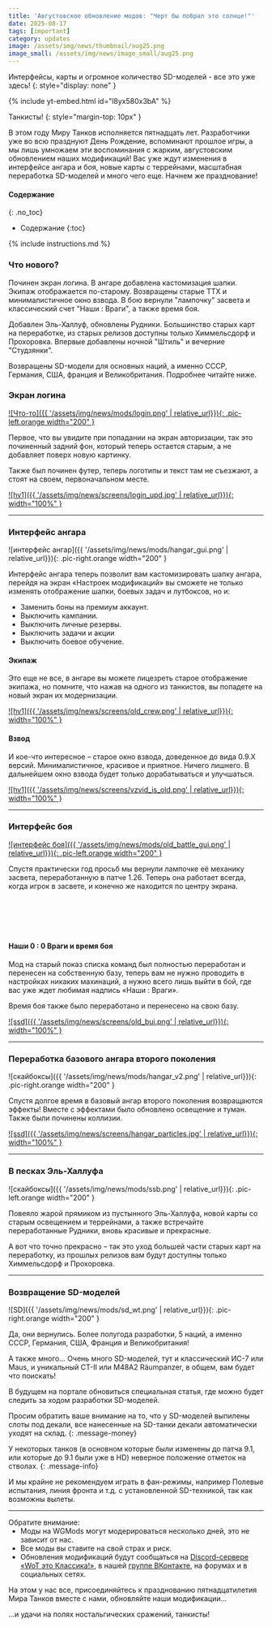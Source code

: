```yaml
---
title: 'Августовское обновление модов: "Черт бы побрал это солнце!"'
date: 2025-08-17
tags: [important]
category: updates
image: /assets/img/news/thumbnail/aug25.png
image_small: /assets/img/news/image_small/aug25.png
---
```


Интерфейсы, карты и огромное количество SD-моделей - все это уже здесь!
{: style="display: none" }

{% include yt-embed.html id="l8yx580x3bA" %}

Танкисты!
{: style="margin-top: 10px" }

В этом году Миру Танков исполняется пятнадцать лет. Разработчики уже во всю празднуют День Рождение, вспоминают прошлое игры, а мы лишь умножаем эти воспоминания с жарким, августовским обновлением наших модификаций! Вас уже ждут изменения в интерфейсе ангара и боя, новые карты с террейнами, масштабная переработка SD-моделей и много чего еще. Начнем же празднование!

#### Содержание
{: .no_toc}

- Содержание
{:toc}

{% include instructions.md %}

### Что нового?

Починен экран логина. В ангаре добавлена кастомизация шапки. Экипаж отображается по-старому. Возвращены старые ТТХ и минималистичное окно взвода. В бою вернули "лампочку" засвета и классический счет "Наши : Враги", а также время боя.

Добавлен Эль-Халлуф, обновлены Рудники. Большинство старых карт на переработке, из старых релизов доступны только Химмельсдорф и Прохоровка. Впервые добавлены ночной "Штиль" и вечерние "Студзянки".

Возвращены SD-модели для основных наций, а именно СССР, Германия, США, франция и Великобритания. Подробнее читайте ниже.

### Экран логина

[![Что-то]({{ '/assets/img/news/mods/login.png' | relative_url}}){: .pic-left.orange width="200" }](https://wgmods.net/4012/)

Первое, что вы увидите при попадании на экран авторизации, так это починенный задний фон, который теперь остается старым, а не добавляет поверх новую картинку. 

Также был починен футер, теперь логотипы и текст там не съезжают, а стоят на своем, первоначальном месте.

[![hv1]({{ '/assets/img/news/screens/login_upd.jpg' | relative_url}}){: width="100%" }](/assets/img/news/screens/login_upd.jpg)

---

### Интерфейс ангара

![интерфейс ангар]({{ '/assets/img/news/mods/hangar_gui.png' | relative_url}}){: .pic-right.orange width="200" }

Интерфейс ангара теперь позволит вам кастомизировать шапку ангара, перейдя на экран «Настроек модификаций» вы сможете не только изменять отображение шапки, боевых задач и лутбоксов, но и:
-	Заменить боны на премиум аккаунт.
-	Выключить кампании.
-	Выключить личные резервы.
-	Выключить задачи и акции
-	Выключить боевое обучение.

#### Экипаж

Это еще не все, в ангаре вы можете лицезреть старое отображение экипажа, но помните, что нажав на одного из танкистов, вы попадете на новый экран их модернизации.

[![hv1]({{ '/assets/img/news/screens/old_crew.png' | relative_url}}){: width="100%" }](/assets/img/news/screens/old_crew.png)

#### Взвод

И кое-что интересное – старое окно взвода, доведенное до вида 0.9.Х версий. Минималистичное, красивое и приятное. Ничего лишнего. В дальнейшем окно взвода будет только дорабатываться и улучшаться.

[![hv1]({{ '/assets/img/news/screens/vzvid_is_old.png' | relative_url}}){: width="100%" }](/assets/img/news/screens/vzvid_is_old.png)

---

### Интерфейс боя

[![интерфейс боя]({{ '/assets/img/news/mods/old_battle_gui.png' | relative_url}}){: .pic-left.orange width="200" }](https://drive.google.com/file/d/1FmohmS9sjSlitiQzPuboNxT1bLcsdWug/view?usp=sharing)

Спустя практически год просьб мы вернули лампочке её механику засвета, переработанную в патче 1.26. Теперь она работает всегда, когда игрок в засвете, и конечно же находится по центру экрана.  

<br>
<br>
<br>
<br>

#### Наши 0 : 0 Враги и время боя

Мод на старый показ списка команд был полностью переработан и перенесен на собственную базу, теперь вам не нужно проводить в настройках никаких махинаций, а нужно всего лишь выйти в бой, где вас уже ждет любимая надпись «Наши : Враги».

Время боя также было переработано и перенесено на свою базу.

[![ssd]({{ '/assets/img/news/screens/old_bui.png' | relative_url}}){: width="100%" }](/assets/img/news/screens/old_bui.png)

---

### Переработка базового ангара второго поколения

![скайбоксы]({{ '/assets/img/news/mods/hangar_v2.png' | relative_url}}){: .pic-right.orange width="200" }

Спустя долгое время в базовый ангар второго поколения возвращаются эффекты! Вместе с эффектами было обновлено освещение и туман. Также были починены коллизии.

[![ssd]({{ '/assets/img/news/screens/hangar_particles.jpg' | relative_url}}){: width="100%" }](/assets/img/news/screens/hangar_particles.jpg)

---

### В песках Эль-Халлуфа

![скайбоксы]({{ '/assets/img/news/mods/ssb.png' | relative_url}}){: .pic-left.orange width="200" }

Повеяло жарой прямиком из пустынного Эль-Халлуфа, новой карты со старым освещением и террейнами, а также встречайте переработанные Рудники, вновь красивые и прекрасные.

А вот что точно прекрасно – так это уход большей части старых карт на переработку, из прошлых релизов вам будут доступны только Химмельсдорф и Прохоровка.

---

### Возвращение SD-моделей

![SD]({{ '/assets/img/news/mods/sd_wt.png' | relative_url}}){: .pic-right.orange width="200" }

Да, они вернулись. Более полугода разработки, 5 наций, а именно СССР, Германия, США, Франция и Великобритания! 

А также много… Очень много SD-моделей, тут и классический ИС-7 или Maus, и уникальный СТ-II или M48A2 Räumpanzer, в общем, вам будет что поискать!

В будущем на портале обновиться специальная статья, где можно будет следить за ходом разработки SD-моделей.

Просим обратить ваше внимание на то, что у SD-моделей выпилены слоты под декали, все нанесенные на SD-танки декали автоматически уходят на склад.
{: .message-money}

У некоторых танков (в основном которые были изменены до патча 9.1, или которые до 9.1 были уже в HD) неверное положение отметок на стволах.
{: .message-info}

И мы крайне не рекомендуем играть в фан-режимы, например Полевые испытания, линия фронта и т.д. с установленной SD-техникой, так как возможны вылеты. 

---

<div class="message-info" style="padding-bottom: 0">
Обратите внимание:
<ul style="margin-top: 0px">
  <li>Моды на WGMods могут модерироваться несколько дней, это не зависит от нас.</li>
  <li>Все моды вы ставите на свой страх и риск.</li>
  <li>Обновления модификаций будут сообщаться на <a href="{{ site.data.socials.wek.discord.url }}">Discord-сервере «WoT это Классика!»</a>, в нашей <a href="{{ site.data.socials.bendy.vk.url }}">группе ВКонтакте</a>, на форумах и в социальных сетях.</li>
</ul>
</div>

На этом у нас все, присоединяйтесь к празднованию пятнадцатилетия Мира Танков вместе с нами, обновляйте наши модификации...

...и удачи на полях ностальгических сражений, танкисты!
